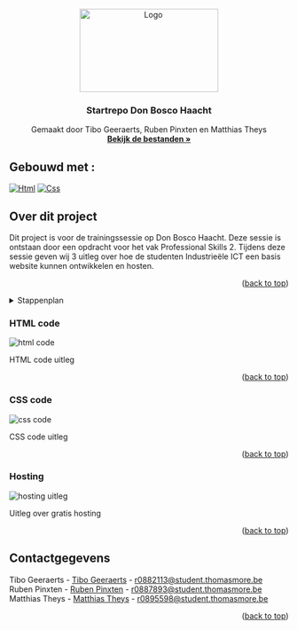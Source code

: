<!-- PROJECT LOGO -->
<br />
<div align="center" id="readme-top">
  <a href="https://github.com/tibogeeraerts/training-dbh">
    <img src="images/logo.jpg" alt="Logo" width="250" height="150">
  </a>

  <h3 align="center">Startrepo Don Bosco Haacht</h3>

  <p align="center">
    Gemaakt door Tibo Geeraerts, Ruben Pinxten en Matthias Theys
    <br />
    <a href="https://github.com/tibogeeraerts/training-dbh"><strong>Bekijk de bestanden »</strong></a>
  </p>
</div>

## Gebouwd met :

[![Html][Html-logo]][Html-url]
[![Css][css-logo]][css-url]

<!-- Over dit project -->
## Over dit project

Dit project is voor de trainingssessie op Don Bosco Haacht. Deze sessie is ontstaan door een opdracht voor het vak Professional Skills 2.
Tijdens deze sessie geven wij 3 uitleg over hoe de studenten Industrieële ICT een basis website kunnen ontwikkelen en hosten.

<p align="right">(<a href="#readme-top">back to top</a>)</p>

<!-- Stappenplan -->
<details>
  <summary>Stappenplan</summary>
  <ol>
    <li>Open GitHub in je browser en log in op je account.</li>
    <li>Ga naar de <a href="https://github.com/tibogeeraerts/training-dbh">startrepo</a> en kopieer de URL van de repository.</li>
    <li>Open de terminal op je computer en navigeer naar de map waar je de geclonede repository wilt opslaan.</li>
    <li>Typ het volgende commando in de terminal: 'git clone https://github.com/tibogeeraerts/training-dbh'.</li>
    <li>Wacht tot de repository is gekloond naar je computer. Dit kan even duren, afhankelijk van de grootte van de repository.</li>
    <li>Maak nu een nieuwe repository an op GitHub door naar je profielpagina te gaan en op de knop "New repository" te klikken.</li>
    <li>Geef de nieuwe repository een naam en beschrijving en klik op "Create repository".</li>
    <li>Ga terug naar de terminal en navigeer naar de map war de gekloonde repository zich bevindt.</li>
    <li>Typ het volgende commando in de terminal: 'git remote set-url origin <new-repository-url>. Vervang '<new-repository-url>' door de URL van de nieuwe repository die je zojuist hebt aangemaakt.</li>
    <li>Voer het volgende commando it: 'git add . " om alle bestanden in de repository toe te voegen aan de staging area.</li>
    <li>Voer het volgende commando uit: 'git commit -m "Eerste commit" om de wijzigingen te committen met een commit message.</li>
    <li>Voer het volgende commando it: 'git push origin master" om de wizigingen naar de nieuwe repository te pushen.</li>
  </ol>
  <p>Gefeliciteerd, je hebt zojuist een GitHub-repository gekloond, en nieuwe repository aangemaakt en de geclonede inhoud naar je eigen repository gepusht!</p>
</details>



### HTML code
![html code][html-code]

HTML code uitleg

<p align="right">(<a href="#readme-top">back to top</a>)</p>

### CSS code
![css code][css-code]

CSS code uitleg 

<p align="right">(<a href="#readme-top">back to top</a>)</p>

### Hosting

![hosting uitleg][hosting-screenshot]

Uitleg over gratis hosting

<p align="right">(<a href="#readme-top">back to top</a>)</p>

<!-- CONTACT -->
## Contactgegevens

Tibo Geeraerts - [Tibo Geeraerts](http://geeraertstibo.be/) - r0882113@student.thomasmore.be
<br />
Ruben Pinxten - [Ruben Pinxten](https://rubenpinxten.com/) - r0887893@student.thomasmore.be
<br />
Matthias Theys - [Matthias Theys](https://matthiastheys.github.io/) - r0895598@student.thomasmore.be

<p align="right">(<a href="#readme-top">back to top</a>)</p>


<!-- MARKDOWN LINKS & IMAGES -->
[Html-logo]: https://img.shields.io/badge/HTML-E54C21?style=for-the-badge&logo=html5&logoColor=white
[Html-url]: https://www.w3schools.com/html/
[css-logo]: https://img.shields.io/static/v1?style=for-the-badge&message=CSS&color=1572B6&logo=CSS3&logoColor=FFFFFF&label=
[css-url]: https://www.w3schools.com/css/

[html-code]: images/html-code.jpg
[css-code]: images/css-code.jpg
[hosting-screenshot]: images/hosting-screenshot.jpg